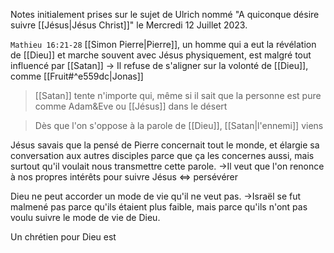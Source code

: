 Notes initialement prises sur le sujet de Ulrich nommé "A quiconque désire suivre [[Jésus|Jésus Christ]]" le Mercredi 12 Juillet 2023.

`Mathieu 16:21-28` [[Simon Pierre|Pierre]], un homme qui a eut la révélation de [[Dieu]] et marche souvent avec Jésus physiquement, est malgré tout influencé par [[Satan]]
-> Il refuse de s'aligner sur la volonté de [[Dieu]], comme [[Fruit#^e559dc|Jonas]]

> [[Satan]] tente n'importe qui, même si il sait que la personne est pure comme Adam&Eve ou [[Jésus]] dans le désert

>Dès que l'on s'oppose à la parole de [[Dieu]], [[Satan|l'ennemi]] viens 

Jésus savais que la pensé de Pierre concernait tout le monde, et élargie sa conversation aux autres disciples parce que ça les concernes aussi, mais surtout qu'il voulait nous transmettre cette parole.
->Il veut que l'on renonce à nos propres intérêts pour suivre Jésus <=> persévérer

Dieu ne peut accorder un mode de vie qu'il ne veut pas.
->Israël se fut malmené pas parce qu'ils étaient plus faible, mais parce qu'ils n'ont pas voulu suivre le mode de vie de Dieu.

Un chrétien pour Dieu est 